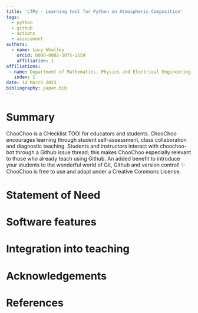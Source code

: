 ```yaml
---
title: 'LTPy - Learning tool for Python on Atmospheric Composition'
tags:
  - python
  - github
  - actions
  - assessment
authors:
  - name: Lucy Whalley
    orcid: 0000-0002-3075-2559
    affiliation: 1
affiliations:
 - name: Department of Mathematics, Physics and Electrical Engineering, Northumbria University, Newcastle upon Tyne, UK
   index: 1
date: 14 March 2023
bibliography: paper.bib
---
```


# Summary

ChooChoo is a CHecklist TOOl for educators and students. 
ChooChoo encourages learning through student self-assessment, class collaboration and diagnostic teaching. 
Students and instructors interact with choochoo-bot through a Github issue thread; this makes ChooChoo especially relevant to those who already teach using Github. 
An added benefit to introduce your students to the wonderful world of Git, Github and version control!
✨ ChooChoo is free to use and adapt under a Creative Commons License.

# Statement of Need

# Software features

# Integration into teaching

# Acknowledgements

# References
